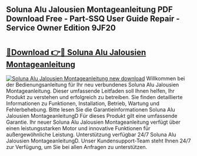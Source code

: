 ## Soluna Alu Jalousien Montageanleitung PDF Download Free - Part-SSQ User Guide Repair - Service Owner Edition 9JF20

# <h2><a href="http://df7gz7.blite.top/?on=Soluna+Alu+Jalousien+Montageanleitung">🔗Download 👉🔴 Soluna Alu Jalousien Montageanleitung</a></h2>

[![Soluna Alu Jalousien Montageanleitung new download](https://i.imgur.com/lujVjoI.png)](http://df7gz7.blite.top/?on=Soluna+Alu+Jalousien+Montageanleitung)
Willkommen bei der Bedienungsanleitung für Ihr neu verbundenes Soluna Alu Jalousien Montageanleitung. Dieser umfassende Leitfaden soll Ihnen helfen, Ihr Produkt zu verstehen und erfolgreich zu betreiben. Sie finden detaillierte Informationen zu Funktionen, Installation, Betrieb, Wartung und Fehlerbehebung. Bitte lesen Sie die Garantieinformationen Soluna Alu Jalousien MontageanleitungD Für dieses Produkt gilt eine umfassende Garantie. Ihr neuer Soluna Alu Jalousien Montageanleitung verfügt über einen leistungsstarken Motor und innovative Funktionen für außergewöhnliche Leistung. Unterstützung verfügbar 24/7 Soluna Alu Jalousien MontageanleitungD. Unser Kundensupport-Team steht Ihnen 24/7 zur Verfügung, um Sie bei allen Anfragen zu unterstützen.
